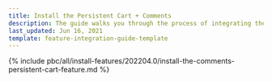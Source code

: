 ```yaml
---
title: Install the Persistent Cart + Comments
description: The guide walks you through the process of integrating the Persistent Cart + Comments feature into the project.
last_updated: Jun 16, 2021
template: feature-integration-guide-template
---
```


{% include pbc/all/install-features/202204.0/install-the-comments-persistent-cart-feature.md %} <!-- To edit, see /_includes/pbc/all/install-features/202204.0/install-the-comments-persistent-cart-feature.md -->
